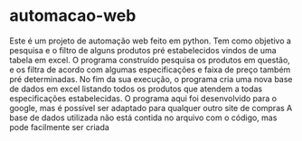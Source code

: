# automacao-web

Este é um projeto de automação web feito em python. 
Tem como objetivo a pesquisa e o filtro de alguns produtos pré estabelecidos vindos de uma tabela em excel. 
O programa construído pesquisa os produtos em questão, e os filtra de acordo com algumas especificações e faixa de preço também pré determinadas.
No fim da sua execução, o programa cria uma nova base de dados em excel listando todos os produtos que atendem a todas especificações estabelecidas. 
O programa aqui foi desenvolvido para o google, mas é possível ser adaptado para qualquer outro site de compras
A base de dados utilizada não está contida no arquivo com o código, mas pode facilmente ser criada
